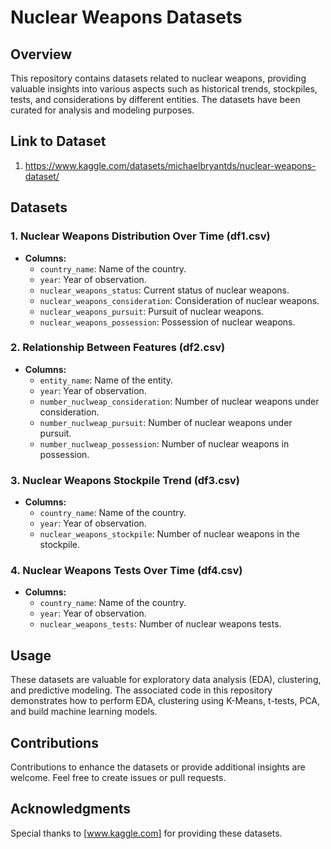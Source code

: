 # Nuclear Weapons Datasets

## Overview

This repository contains datasets related to nuclear weapons, providing valuable insights into various aspects such as historical trends, stockpiles, tests, and considerations by different entities. The datasets have been curated for analysis and modeling purposes.
## Link to Dataset
1. https://www.kaggle.com/datasets/michaelbryantds/nuclear-weapons-dataset/

## Datasets

### 1. Nuclear Weapons Distribution Over Time (df1.csv)

- **Columns:**
  - `country_name`: Name of the country.
  - `year`: Year of observation.
  - `nuclear_weapons_status`: Current status of nuclear weapons.
  - `nuclear_weapons_consideration`: Consideration of nuclear weapons.
  - `nuclear_weapons_pursuit`: Pursuit of nuclear weapons.
  - `nuclear_weapons_possession`: Possession of nuclear weapons.

### 2. Relationship Between Features (df2.csv)

- **Columns:**
  - `entity_name`: Name of the entity.
  - `year`: Year of observation.
  - `number_nuclweap_consideration`: Number of nuclear weapons under consideration.
  - `number_nuclweap_pursuit`: Number of nuclear weapons under pursuit.
  - `number_nuclweap_possession`: Number of nuclear weapons in possession.

### 3. Nuclear Weapons Stockpile Trend (df3.csv)

- **Columns:**
  - `country_name`: Name of the country.
  - `year`: Year of observation.
  - `nuclear_weapons_stockpile`: Number of nuclear weapons in the stockpile.

### 4. Nuclear Weapons Tests Over Time (df4.csv)

- **Columns:**
  - `country_name`: Name of the country.
  - `year`: Year of observation.
  - `nuclear_weapons_tests`: Number of nuclear weapons tests.

## Usage

These datasets are valuable for exploratory data analysis (EDA), clustering, and predictive modeling. The associated code in this repository demonstrates how to perform EDA, clustering using K-Means, t-tests, PCA, and build machine learning models.



## Contributions

Contributions to enhance the datasets or provide additional insights are welcome. Feel free to create issues or pull requests.

## Acknowledgments

Special thanks to [www.kaggle.com] for providing these datasets.

